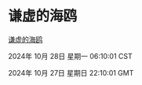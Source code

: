 # 谦虚的海鸥
[谦虚的海鸥](http://219.139.197.74:56308/qxdho/course/base/hotlink/index.php)

2024年 10月 28日 星期一 06:10:01 CST

2024年 10月 27日 星期日 22:10:01 GMT
